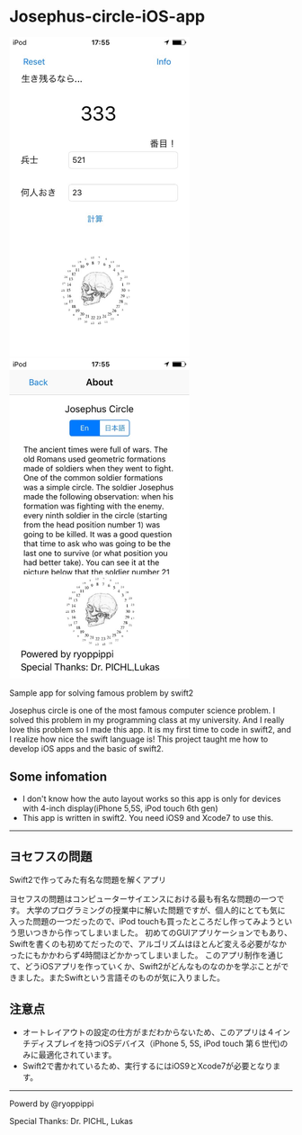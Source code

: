 # Josephus-circle-iOS-app
<img src="./Screenshot/Home.jpg" width="320">
<img src="./Screenshot/About.jpg" width="320">

Sample app for solving famous problem by swift2

Josephus circle is one of the most famous computer science problem.
I solved this problem in my programming class at my university. And I really love this problem so I made this app. It is my first time to code in swift2, and I realize how nice the swift language is!
This project taught me how to develop iOS apps and the basic of swift2.

##  Some infomation

* I don't know how the auto layout works so this app is only for devices with 4-inch display(iPhone 5,5S, iPod touch 6th gen)
* This app is written in swift2. You need iOS9 and Xcode7 to use this.

---

## ヨセフスの問題
Swift2で作ってみた有名な問題を解くアプリ

ヨセフスの問題はコンピューターサイエンスにおける最も有名な問題の一つです。
大学のプログラミングの授業中に解いた問題ですが、個人的にとても気に入った問題の一つだったので、iPod touchも買ったところだし作ってみようという思いつきから作ってしまいました。
初めてのGUIアプリケーションでもあり、Swiftを書くのも初めてだったので、アルゴリズムはほとんど変える必要がなかったにもかかわらず4時間ほどかかってしまいました。
このアプリ制作を通じて、どうiOSアプリを作っていくか、Swift2がどんなものなのかを学ぶことができました。またSwiftという言語そのものが気に入りました。

## 注意点

* オートレイアウトの設定の仕方がまだわからないため、このアプリは４インチディスプレイを持つiOSデバイス（iPhone 5, 5S, iPod touch 第６世代)のみに最適化されています。
* Swift2で書かれているため、実行するにはiOS9とXcode7が必要となります。

---
Powerd by @ryoppippi

Special Thanks: Dr. PICHL, Lukas
